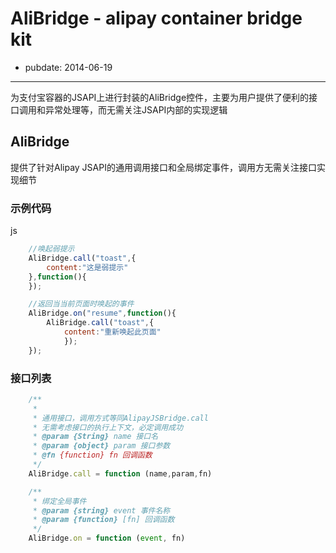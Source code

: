 # AliBridge - alipay container bridge kit

- pubdate: 2014-06-19

----
为支付宝容器的JSAPI上进行封装的AliBridge控件，主要为用户提供了便利的接口调用和异常处理等，而无需关注JSAPI内部的实现逻辑

## AliBridge
提供了针对Alipay JSAPI的通用调用接口和全局绑定事件，调用方无需关注接口实现细节


### 示例代码
js
```javascript
    //唤起弱提示
	AliBridge.call("toast",{
	    content:"这是弱提示"
	},function(){
	});

    //返回当当前页面时唤起的事件
	AliBridge.on("resume",function(){
	    AliBridge.call("toast",{
	        content:"重新唤起此页面"
	        });
	});

```


### 接口列表

```javascript
	/**
	 *
	 * 通用接口，调用方式等同AlipayJSBridge.call
	 * 无需考虑接口的执行上下文，必定调用成功
	 * @param {String} name 接口名
	 * @param {object} param 接口参数
	 * @fn {function} fn 回调函数
	 */
	AliBridge.call = function (name,param,fn)

	/**
     * 绑定全局事件
     * @param {string} event 事件名称
     * @param {function} [fn] 回调函数
     */
    AliBridge.on = function (event, fn)

```
